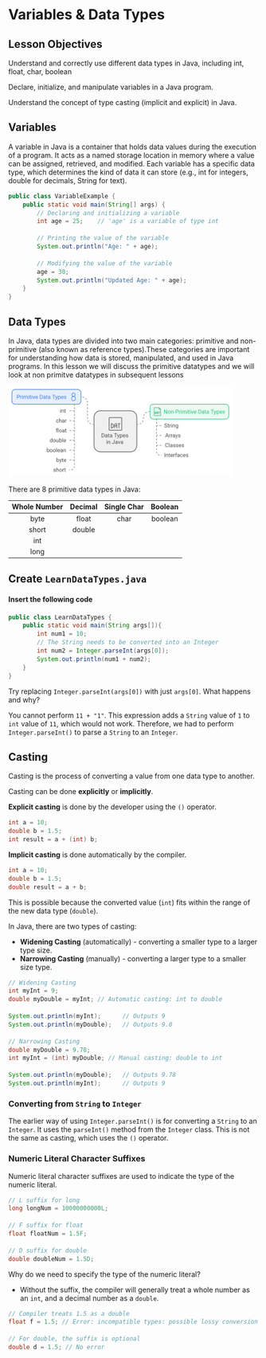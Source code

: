 # Variables & Data Types

## Lesson Objectives

Understand and correctly use different data types in Java, including  int, float, char, boolean

Declare, initialize, and manipulate variables in a Java program.

Understand the concept of type casting (implicit and explicit) in Java.

## Variables

A variable in Java is a container that holds data values during the execution of a program. It acts as a named storage location in memory where a value can be assigned, retrieved, and modified. Each variable has a specific data type, which determines the kind of data it can store (e.g., int for integers, double for decimals, String for text).

```java
public class VariableExample {
    public static void main(String[] args) {
        // Declaring and initializing a variable
        int age = 25;    // 'age' is a variable of type int
        
        // Printing the value of the variable
        System.out.println("Age: " + age);
        
        // Modifying the value of the variable
        age = 30;
        System.out.println("Updated Age: " + age);
    }
}
```

## Data Types
In Java, data types are divided into two main categories: primitive and non-primitive (also known as reference types).These categories are important for understanding how data is stored, manipulated, and used in Java programs. In this lesson we will discuss the primitive datatypes and we will look at non primitve datatypes in subsequent lessons

<img src="data_type.png" width="450">


There are 8 primitive data types in Java:

| Whole Number | Decimal | Single Char | Boolean |
| :----------: | :-----: | :---------: | :-----: |
|     byte     |  float  |    char     | boolean |
|    short     | double  |
|     int      |         |
|     long     |         |


##  Create `LearnDataTypes.java`

#### Insert the following code

```java
public class LearnDataTypes {
    public static void main(String args[]){
        int num1 = 10;
        // The String needs to be converted into an Integer
        int num2 = Integer.parseInt(args[0]);
        System.out.println(num1 + num2);
    }
}
```
 Try replacing `Integer.parseInt(args[0])` with just `args[0]`. What happens and why?

You cannot perform `11 + "1"`. This expression adds a `String` value of `1` to `int` value of `11`, which would not work. Therefore, we had to perform `Integer.parseInt()` to parse a `String` to an `Integer`.

## Casting

Casting is the process of converting a value from one data type to another.

Casting can be done **explicitly** or **implicitly**.

**Explicit casting** is done by the developer using the `()` operator.

```java
int a = 10;
double b = 1.5;
int result = a + (int) b;
```

**Implicit casting** is done automatically by the compiler.

```java
int a = 10;
double b = 1.5;
double result = a + b;
```

This is possible because the converted value (`int`) fits within the range of the new data type (`double`).

In Java, there are two types of casting:

- **Widening Casting** (automatically) - converting a smaller type to a larger type size.
- **Narrowing Casting** (manually) - converting a larger type to a smaller size type.

```java
// Widening Casting
int myInt = 9;
double myDouble = myInt; // Automatic casting: int to double

System.out.println(myInt);      // Outputs 9
System.out.println(myDouble);   // Outputs 9.0

// Narrowing Casting
double myDouble = 9.78;
int myInt = (int) myDouble; // Manual casting: double to int

System.out.println(myDouble);   // Outputs 9.78
System.out.println(myInt);      // Outputs 9
```

### Converting from `String` to `Integer`

The earlier way of using `Integer.parseInt()` is for converting a `String` to an `Integer`. It uses the `parseInt()` method from the `Integer` class. This is not the same as casting, which uses the `()` operator.

### Numeric Literal Character Suffixes

Numeric literal character suffixes are used to indicate the type of the numeric literal.

```java
// L suffix for long
long longNum = 10000000000L;

// F suffix for float
float floatNum = 1.5F;

// D suffix for double
double doubleNum = 1.5D;
```

Why do we need to specify the type of the numeric literal?

- Without the suffix, the compiler will generally treat a whole number as an `int`, and a decimal number as a `double`.

```java
// Compiler treats 1.5 as a double
float f = 1.5; // Error: incompatible types: possible lossy conversion from double to float

// For double, the suffix is optional
double d = 1.5; // No error